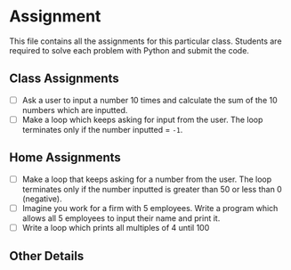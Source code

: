 # Assignment

This file contains all the assignments for this particular class. Students are required to solve each problem with Python and submit the code.

## Class Assignments

* [ ] Ask a user to input a number 10 times and calculate the sum of the 10 numbers which are inputted.
* [ ] Make a loop which keeps asking for input from the user. The loop terminates only if the number inputted = ```-1```.

## Home Assignments

* [ ] Make a loop that keeps asking for a number from the user. The loop terminates only if the number inputted is greater than 50 or less than 0 (negative).
* [ ] Imagine you work for a firm with 5 employees. Write a program which allows all 5 employees to input their name and print it.
* [ ] Write a loop which prints all multiples of 4 until 100

## Other Details
